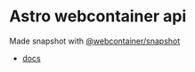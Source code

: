 # Astro webcontainer api 

Made snapshot with [@webcontainer/snapshot](https://www.npmjs.com/package/@webcontainer/snapshot)
  - [docs](https://webcontainers.io/guides/working-with-the-file-system#generating-snapshots)